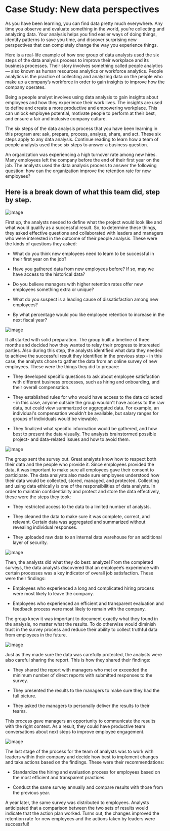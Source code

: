 # Case Study: New data perspectives

As you have been learning, you can find data pretty much everywhere. Any time you observe and evaluate something in the world, you’re collecting and analyzing data. Your analysis helps you find easier ways of doing things, identify patterns to save you time, and discover surprising new perspectives that can completely change the way you experience things.

Here is a real-life example of how one group of data analysts used the six steps of the data analysis process to improve their workplace and its business processes. Their story involves something called people analytics — also known as human resources analytics or workforce analytics. People analytics is the practice of collecting and analyzing data on the people who make up a company’s workforce in order to gain insights to improve how the company operates.

Being a people analyst involves using data analysis to gain insights about employees and how they experience their work lives. The insights are used to define and create a more productive and empowering workplace. This can unlock employee potential, motivate people to perform at their best, and ensure a fair and inclusive company culture. 

The six steps of the data analysis process that you have been learning in this program are: ask, prepare, process, analyze, share, and act. These six steps apply to any data analysis. Continue reading to learn how a team of people analysts used these six steps to answer a business question. 

An organization was experiencing a high turnover rate among new hires. Many employees left the company before the end of their first year on the job. The analysts used the data analysis process to answer the following question: how can the organization improve the retention rate for new employees? 

## Here is a break down of what this team did, step by step. 

![image](https://user-images.githubusercontent.com/70613002/158935075-5a811822-f0ef-4633-abf9-efc620251402.png)

First up, the analysts needed to define what the project would look like and what would qualify as a successful result. So, to determine these things, they asked effective questions and collaborated with leaders and managers who were interested in the outcome of their people analysis. These were the kinds of questions they asked:

* What do you think new employees need to learn to be successful in their first year on the job? 

* Have you gathered data from new employees before? If so, may we have access to the historical data?

* Do you believe managers with higher retention rates offer new employees something extra or unique?

* What do you suspect is a leading cause of dissatisfaction among new employees?

* By what percentage would you like employee retention to increase in the next fiscal year?

![image](https://user-images.githubusercontent.com/70613002/158935092-a12f3718-f845-4cd6-be8f-1d9dab52cf4c.png)

It all started with solid preparation. The group built a timeline of three months and decided how they wanted to relay their progress to interested parties. Also during this step, the analysts identified what data they needed to achieve the successful result they identified in the previous step - in this case, the analysts chose to gather the data from an online survey of new employees. These were the things they did to prepare:

* They developed specific questions to ask about employee satisfaction with different business processes, such as hiring and onboarding, and their overall compensation. 

* They established rules for who would have access to the data collected - in this case, anyone outside the group wouldn't have access to the raw data, but could view summarized or aggregated data. For example, an individual's compensation wouldn't be available, but salary ranges for groups of individuals would be viewable. 

* They finalized what specific information would be gathered, and how best to present the data visually. The analysts brainstormed possible project- and data-related issues and how to avoid them. 

![image](https://user-images.githubusercontent.com/70613002/158935104-a37d0f7f-0172-4798-88d1-7917909e5da5.png)

The group sent the survey out. Great analysts know how to respect both their data and the people who provide it. Since employees provided the data, it was important to make sure all employees gave their consent to participate. The data analysts also made sure employees understood how their data would be collected, stored, managed, and protected. Collecting and using data ethically is one of the responsibilities of data analysts. In order to maintain confidentiality and protect and store the data effectively, these were the steps they took:

* They restricted access to the data to a limited number of analysts. 

* They cleaned the data to make sure it was complete, correct, and relevant. Certain data was aggregated and summarized without revealing individual responses. 

* They uploaded raw data to an internal data warehouse for an additional layer of security. 

![image](https://user-images.githubusercontent.com/70613002/158935111-eeac4001-92b5-4893-9686-91e040ced9c2.png)

Then, the analysts did what they do best: analyze! From the completed surveys, the data analysts discovered that an employee’s experience with certain processes was a key indicator of overall job satisfaction. These were their findings:

* Employees who experienced a long and complicated hiring process were most likely to leave the company. 

* Employees who experienced an efficient and transparent evaluation and feedback process were most likely to remain with the company. 

The group knew it was important to document exactly what they found in the analysis, no matter what the results. To do otherwise would diminish trust in the survey process and reduce their ability to collect truthful data from employees in the future. 

![image](https://user-images.githubusercontent.com/70613002/158935121-cf8013d3-2f56-458b-869e-313d7e048919.png)

Just as they made sure the data was carefully protected, the analysts were also careful sharing the report. This is how they shared their findings:

* They shared the report with managers who met or exceeded the minimum number of direct reports with submitted responses to the survey. 

* They presented the results to the managers to make sure they had the full picture. 

* They asked the managers to personally deliver the results to their teams. 

This process gave managers an opportunity to communicate the results with the right context. As a result, they could have productive team conversations about next steps to improve employee engagement. 

![image](https://user-images.githubusercontent.com/70613002/158935133-0b44b841-4150-4ff3-98f6-35f85ecccfc5.png)

The last stage of the process for the team of analysts was to work with leaders within their company and decide how best to implement changes and take actions based on the findings. These were their recommendations: 

* Standardize the hiring and evaluation process for employees based on the most efficient and transparent practices. 

* Conduct the same survey annually and compare results with those from the previous year. 

A year later, the same survey was distributed to employees. Analysts anticipated that a comparison between the two sets of results would indicate that the action plan worked. Turns out, the changes improved the retention rate for new employees and the actions taken by leaders were successful! 
